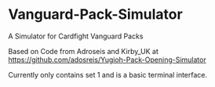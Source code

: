 # Vanguard-Pack-Simulator
A Simulator for Cardfight Vanguard Packs

Based on Code from Adroseis and Kirby_UK at https://github.com/adosreis/Yugioh-Pack-Opening-Simulator

Currently only contains set 1 and is a basic terminal interface.
